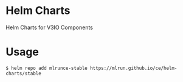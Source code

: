 # Helm Charts
Helm Charts for V3IO Components

# Usage

```
$ helm repo add mlrunce-stable https://mlrun.github.io/ce/helm-charts/stable

```
